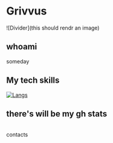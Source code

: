 # Grivvus
![Divider](this should rendr an image)
## whoami
someday 
<br>
## My tech skills
[![Langs](https://skillicons.dev/icons?i=python,bash,sql,c,fastapi,git,github,postgres,docker,linux,neovim)](https://skillicons.dev)
<br>
## there's will be my gh stats
<br>
contacts

